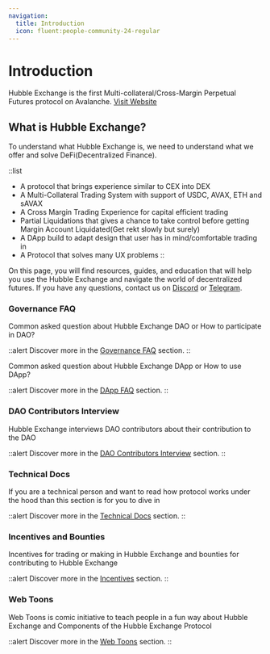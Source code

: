 ```yaml
---
navigation:
  title: Introduction
  icon: fluent:people-community-24-regular
---
```



# Introduction

Hubble Exchange is the first Multi-collateral/Cross-Margin Perpetual Futures protocol on Avalanche. [Visit Website](https://hubble.exchange/)

## What is Hubble Exchange?

To understand what Hubble Exchange is, we need to understand what we offer and solve DeFi(Decentralized Finance).

::list
- A protocol that brings experience similar to CEX into DEX
- A Multi-Collateral Trading System with support of USDC, AVAX, ETH and sAVAX
- A Cross Margin Trading Experience for capital efficient trading
- Partial Liquidations that gives a chance to take control before getting Margin Account Liquidated(Get rekt slowly but surely)
- A DApp build to adapt design that user has in mind/comfortable trading in
- A Protocol that solves many UX problems
::

On this page, you will find resources, guides, and education that will help you use the Hubble Exchange and navigate the world of decentralized futures. If you have any questions, contact us on [Discord](https://discord.gg/WecK2XVQ8z) or [Telegram](https://t.me/HubbleExchange).


### Governance FAQ

Common asked question about Hubble Exchange DAO or How to participate in DAO?

::alert
Discover more in the [Governance FAQ](/community/faq-governance/) section.
::

Common asked question about Hubble Exchange DApp or How to use DApp?

::alert
Discover more in the [DApp FAQ](/docs/faq-dapp/) section.
::


### DAO Contributors Interview

Hubble Exchange interviews DAO contributors about their contribution to the DAO

::alert
Discover more in the [DAO Contributors Interview](/community/dao-contributors-interviews/) section.
::



### Technical Docs

If you are a technical person and want to read how protocol works under the hood than this section is for you to dive in


::alert
Discover more in the [Technical Docs](/docs/technical-docs/) section.
::

### Incentives and Bounties

Incentives for trading or making in Hubble Exchange and bounties for contributing to Hubble Exchange

::alert
Discover more in the [Incentives](/docs/incentives/) section.
::


### Web Toons

Web Toons is comic initiative to teach people in a fun way about Hubble Exchange and Components of the Hubble Exchange Protocol

::alert
Discover more in the [Web Toons](/docs/web-toons/) section.
::

